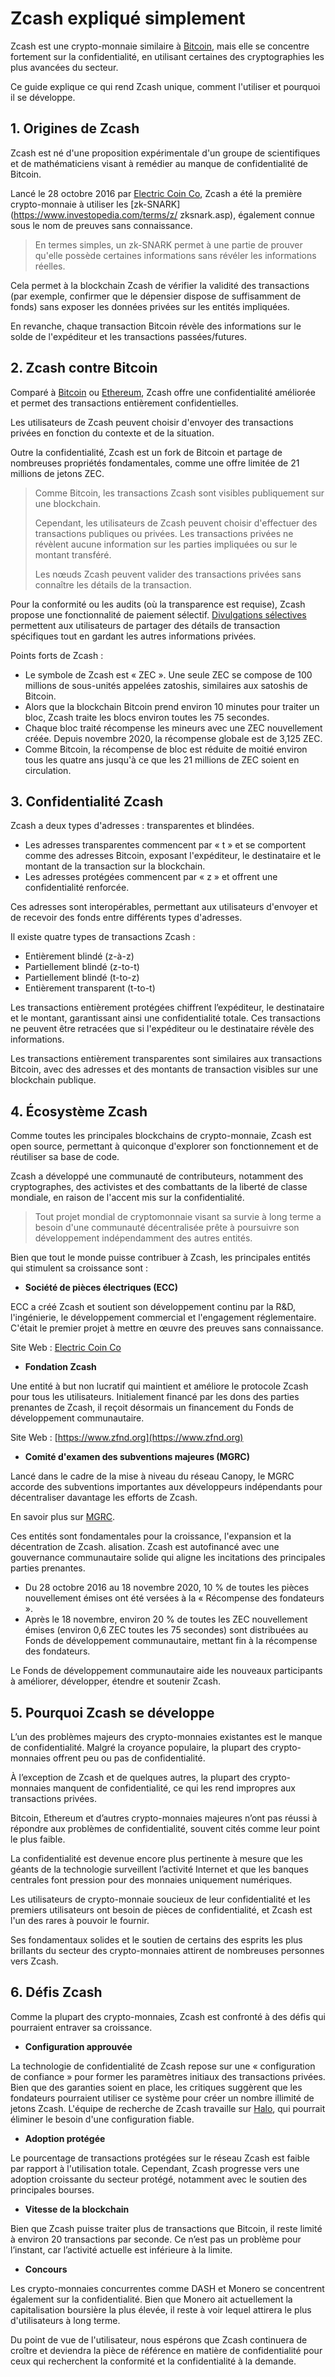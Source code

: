 # Zcash expliqué simplement

Zcash est une crypto-monnaie similaire à [Bitcoin](bitcoin.md), mais elle se concentre fortement sur la confidentialité, en utilisant certaines des cryptographies les plus avancées du secteur.

Ce guide explique ce qui rend Zcash unique, comment l'utiliser et pourquoi il se développe.

## 1. Origines de Zcash

Zcash est né d'une proposition expérimentale d'un groupe de scientifiques et de mathématiciens visant à remédier au manque de confidentialité de Bitcoin.

Lancé le 28 octobre 2016 par [Electric Coin Co](https://electriccoin.co), Zcash a été la première crypto-monnaie à utiliser les [zk-SNARK](https://www.investopedia.com/terms/z/ zksnark.asp), également connue sous le nom de preuves sans connaissance.

> En termes simples, un zk-SNARK permet à une partie de prouver qu'elle possède certaines informations sans révéler les informations réelles.

Cela permet à la blockchain Zcash de vérifier la validité des transactions (par exemple, confirmer que le dépensier dispose de suffisamment de fonds) sans exposer les données privées sur les entités impliquées.

En revanche, chaque transaction Bitcoin révèle des informations sur le solde de l'expéditeur et les transactions passées/futures.

## 2. Zcash contre Bitcoin

Comparé à [Bitcoin](bitcoin.md) ou [Ethereum](ethereum.md), Zcash offre une confidentialité améliorée et permet des transactions entièrement confidentielles.

Les utilisateurs de Zcash peuvent choisir d'envoyer des transactions privées en fonction du contexte et de la situation.

Outre la confidentialité, Zcash est un fork de Bitcoin et partage de nombreuses propriétés fondamentales, comme une offre limitée de 21 millions de jetons ZEC.

> Comme Bitcoin, les transactions Zcash sont visibles publiquement sur une blockchain.
>
> Cependant, les utilisateurs de Zcash peuvent choisir d'effectuer des transactions publiques ou privées. Les transactions privées ne révèlent aucune information sur les parties impliquées ou sur le montant transféré.
>
> Les nœuds Zcash peuvent valider des transactions privées sans connaître les détails de la transaction.

Pour la conformité ou les audits (où la transparence est requise), Zcash propose une fonctionnalité de paiement sélectif. [Divulgations sélectives](https://www.zfnd.org/zcon/0/workshop-notes/selective-disclosure-workshop/) permettent aux utilisateurs de partager des détails de transaction spécifiques tout en gardant les autres informations privées.

Points forts de Zcash :

- Le symbole de Zcash est « ZEC ». Une seule ZEC se compose de 100 millions de sous-unités appelées zatoshis, similaires aux satoshis de Bitcoin.
- Alors que la blockchain Bitcoin prend environ 10 minutes pour traiter un bloc, Zcash traite les blocs environ toutes les 75 secondes.
- Chaque bloc traité récompense les mineurs avec une ZEC nouvellement créée. Depuis novembre 2020, la récompense globale est de 3,125 ZEC.
- Comme Bitcoin, la récompense de bloc est réduite de moitié environ tous les quatre ans jusqu'à ce que les 21 millions de ZEC soient en circulation.

## 3. Confidentialité Zcash

Zcash a deux types d'adresses : transparentes et blindées.

- Les adresses transparentes commencent par « t » et se comportent comme des adresses Bitcoin, exposant l'expéditeur, le destinataire et le montant de la transaction sur la blockchain.
- Les adresses protégées commencent par « z » et offrent une confidentialité renforcée.

Ces adresses sont interopérables, permettant aux utilisateurs d'envoyer et de recevoir des fonds entre différents types d'adresses.

Il existe quatre types de transactions Zcash :

- Entièrement blindé (z-à-z)
- Partiellement blindé (z-to-t)
- Partiellement blindé (t-to-z)
- Entièrement transparent (t-to-t)

Les transactions entièrement protégées chiffrent l’expéditeur, le destinataire et le montant, garantissant ainsi une confidentialité totale. Ces transactions ne peuvent être retracées que si l'expéditeur ou le destinataire révèle des informations.

Les transactions entièrement transparentes sont similaires aux transactions Bitcoin, avec des adresses et des montants de transaction visibles sur une blockchain publique.

## 4. Écosystème Zcash

Comme toutes les principales blockchains de crypto-monnaie, Zcash est open source, permettant à quiconque d'explorer son fonctionnement et de réutiliser sa base de code.

Zcash a développé une communauté de contributeurs, notamment des cryptographes, des activistes et des combattants de la liberté de classe mondiale, en raison de l'accent mis sur la confidentialité.

> Tout projet mondial de cryptomonnaie visant sa survie à long terme a besoin d'une communauté décentralisée prête à poursuivre son développement indépendamment des autres entités.

Bien que tout le monde puisse contribuer à Zcash, les principales entités qui stimulent sa croissance sont :

- **Société de pièces électriques (ECC)**

 ECC a créé Zcash et soutient son développement continu par la R&D, l'ingénierie, le développement commercial et l'engagement réglementaire. C'était le premier projet à mettre en œuvre des preuves sans connaissance.

 Site Web : [Electric Coin Co](https://electriccoin.co)

- **Fondation Zcash**

 Une entité à but non lucratif qui maintient et améliore le protocole Zcash pour tous les utilisateurs. Initialement financé par les dons des parties prenantes de Zcash, il reçoit désormais un financement du Fonds de développement communautaire.

 Site Web : [https://www.zfnd.org](https://www.zfnd.org)

- **Comité d'examen des subventions majeures (MGRC)**

 Lancé dans le cadre de la mise à niveau du réseau Canopy, le MGRC accorde des subventions importantes aux développeurs indépendants pour décentraliser davantage les efforts de Zcash.

 En savoir plus sur [MGRC](https://electriccoin.co/blog/ecc-welcomes-the-major-grants-review-committee/).

Ces entités sont fondamentales pour la croissance, l'expansion et la décentration de Zcash. alisation. Zcash est autofinancé avec une gouvernance communautaire solide qui aligne les incitations des principales parties prenantes.

- Du 28 octobre 2016 au 18 novembre 2020, 10 % de toutes les pièces nouvellement émises ont été versées à la « Récompense des fondateurs ».
- Après le 18 novembre, environ 20 % de toutes les ZEC nouvellement émises (environ 0,6 ZEC toutes les 75 secondes) sont distribuées au Fonds de développement communautaire, mettant fin à la récompense des fondateurs.

Le Fonds de développement communautaire aide les nouveaux participants à améliorer, développer, étendre et soutenir Zcash.

## 5. Pourquoi Zcash se développe

L’un des problèmes majeurs des crypto-monnaies existantes est le manque de confidentialité. Malgré la croyance populaire, la plupart des crypto-monnaies offrent peu ou pas de confidentialité.

À l’exception de Zcash et de quelques autres, la plupart des crypto-monnaies manquent de confidentialité, ce qui les rend impropres aux transactions privées.

Bitcoin, Ethereum et d’autres crypto-monnaies majeures n’ont pas réussi à répondre aux problèmes de confidentialité, souvent cités comme leur point le plus faible.

La confidentialité est devenue encore plus pertinente à mesure que les géants de la technologie surveillent l’activité Internet et que les banques centrales font pression pour des monnaies uniquement numériques.

Les utilisateurs de crypto-monnaie soucieux de leur confidentialité et les premiers utilisateurs ont besoin de pièces de confidentialité, et Zcash est l'un des rares à pouvoir le fournir.

Ses fondamentaux solides et le soutien de certains des esprits les plus brillants du secteur des crypto-monnaies attirent de nombreuses personnes vers Zcash.

## 6. Défis Zcash

Comme la plupart des crypto-monnaies, Zcash est confronté à des défis qui pourraient entraver sa croissance.

- **Configuration approuvée**

 La technologie de confidentialité de Zcash repose sur une « configuration de confiance » pour former les paramètres initiaux des transactions privées. Bien que des garanties soient en place, les critiques suggèrent que les fondateurs pourraient utiliser ce système pour créer un nombre illimité de jetons Zcash. L'équipe de recherche de Zcash travaille sur [Halo](https://electriccoin.co/blog/explaining-halo-2/), qui pourrait éliminer le besoin d'une configuration fiable.

- **Adoption protégée**

 Le pourcentage de transactions protégées sur le réseau Zcash est faible par rapport à l'utilisation totale. Cependant, Zcash progresse vers une adoption croissante du secteur protégé, notamment avec le soutien des principales bourses.

- **Vitesse de la blockchain**

 Bien que Zcash puisse traiter plus de transactions que Bitcoin, il reste limité à environ 20 transactions par seconde. Ce n’est pas un problème pour l’instant, car l’activité actuelle est inférieure à la limite.

- **Concours**

 Les crypto-monnaies concurrentes comme DASH et Monero se concentrent également sur la confidentialité. Bien que Monero ait actuellement la capitalisation boursière la plus élevée, il reste à voir lequel attirera le plus d'utilisateurs à long terme.

Du point de vue de l'utilisateur, nous espérons que Zcash continuera de croître et deviendra la pièce de référence en matière de confidentialité pour ceux qui recherchent la conformité et la confidentialité à la demande.